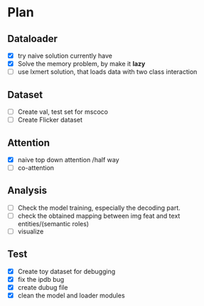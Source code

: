 # Plan
## Dataloader
- [x] try naive solution currently have
- [x] Solve the memory problem, by make it **lazy**
- [ ] use lxmert solution, that loads data with two class interaction
## Dataset
- [ ] Create val, test set for mscoco
- [ ] Create Flicker dataset
## Attention
- [x] naive top down attention /half way
- [ ] co-attention
## Analysis
- [ ] Check the model training, especially the decoding part.
- [ ] check the obtained mapping between img feat and text entities/(semantic roles)
- [ ] visualize
## Test
- [x] Create toy dataset for debugging
- [x] fix the ipdb bug
- [x] create dubug file
- [x] clean the model and loader modules
